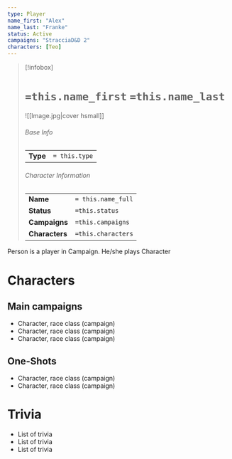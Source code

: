 ```yaml
---
type: Player
name_first: "Alex"
name_last: "Franke"
status: Active
campaigns: "StracciaD&D 2"
characters: [Teo]
---
```

> [!infobox]  
> # `=this.name_first` `=this.name_last`
> ![[Image.jpg|cover hsmall]]  
> ###### Base Info
> | | |  
> |---|---|  
> | **Type** | `= this.type` |
> ###### Character Information  
> | | |  
> |---|---|  
> | **Name** | `= this.name_full` |
> | **Status** | `=this.status` |
> | **Campaigns** | `=this.campaigns` |
> | **Characters** | `=this.characters` |

Person is a player in Campaign. He/she plays Character
# Characters
## Main campaigns
- Character, race class (campaign)
- Character, race class (campaign)
- Character, race class (campaign)
## One-Shots
- Character, race class (campaign)
- Character, race class (campaign)
# Trivia
- List of trivia
- List of trivia
- List of trivia